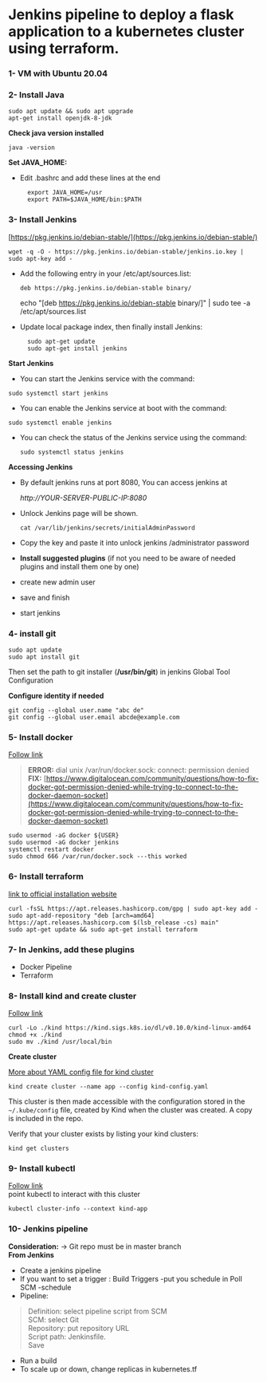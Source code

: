 # Jenkins pipeline to deploy a flask application to a kubernetes cluster using terraform. #

### 1- VM with Ubuntu 20.04  

### 2- Install Java   ###
    sudo apt update && sudo apt upgrade 
    apt-get install openjdk-8-jdk

**Check java version installed**  

    java -version

**Set JAVA_HOME:**  
 
- Edit .bashrc and add these lines at the end

        export JAVA_HOME=/usr
        export PATH=$JAVA_HOME/bin:$PATH

### 3- Install Jenkins 
 
[https://pkg.jenkins.io/debian-stable/](https://pkg.jenkins.io/debian-stable/)

    wget -q -O - https://pkg.jenkins.io/debian-stable/jenkins.io.key | sudo apt-key add -  

- Add the following entry in your /etc/apt/sources.list:
    
  `deb https://pkg.jenkins.io/debian-stable binary/ ` 
  
  echo "[deb https://pkg.jenkins.io/debian-stable binary/]" | sudo tee -a /etc/apt/sources.list

- Update local package index, then finally install Jenkins: 
 
	    sudo apt-get update  
	    sudo apt-get install jenkins  

**Start Jenkins**  

- You can start the Jenkins service with the command:  
 
 `sudo systemctl start jenkins`  
 
- You can enable the Jenkins service at boot with the command:  
 
 `sudo systemctl enable jenkins`    
 
- You can check the status of the Jenkins service using the command:  
 
   `sudo systemctl status jenkins ` 


**Accessing Jenkins**  

- By default jenkins runs at port 8080, You can access jenkins at

    *http://YOUR-SERVER-PUBLIC-IP:8080*
 
- Unlock Jenkins page will be shown.
 
     `cat /var/lib/jenkins/secrets/initialAdminPassword`
- Copy the key and paste it into unlock jenkins /administrator password     
- **Install suggested plugins** (if not you need to be aware of needed plugins  and install them one by one)   
- create new admin user    
- save and finish    
- start jenkins  

### 4- install git ###

    sudo apt update  
    sudo apt install git  


Then set the path to git installer (**/usr/bin/git**) in jenkins Global Tool Configuration   
  
**Configure identity if needed**
   
    git config --global user.name "abc de"   
    git config --global user.email abcde@example.com

### 5- Install docker ###
[Follow link](https://www.digitalocean.com/community/tutorials/how-to-install-and-use-docker-on-ubuntu-20-04)


> **ERROR:** dial unix /var/run/docker.sock: connect: permission denied  
> **FIX:**  [https://www.digitalocean.com/community/questions/how-to-fix-docker-got-permission-denied-while-trying-to-connect-to-the-docker-daemon-socket](https://www.digitalocean.com/community/questions/how-to-fix-docker-got-permission-denied-while-trying-to-connect-to-the-docker-daemon-socket)
  
    sudo usermod -aG docker ${USER}  
    sudo usermod -aG docker jenkins  
    systemctl restart docker  
    sudo chmod 666 /var/run/docker.sock ---this worked

### 6- Install terraform ###

[link to official installation website](https://learn.hashicorp.com/tutorials/terraform/install-cli)  

    curl -fsSL https://apt.releases.hashicorp.com/gpg | sudo apt-key add -  
    sudo apt-add-repository "deb [arch=amd64] https://apt.releases.hashicorp.com $(lsb_release -cs) main"  
    sudo apt-get update && sudo apt-get install terraform

### 7- In Jenkins, add these plugins ###
 
- Docker Pipeline  
- Terraform  

### 8- Install kind and create cluster  ###
[Follow link](https://octopus.com/blog/testing-with-kind)

    curl -Lo ./kind https://kind.sigs.k8s.io/dl/v0.10.0/kind-linux-amd64  
    chmod +x ./kind  
    sudo mv ./kind /usr/local/bin  

**Create cluster**

[More about YAML config file for kind cluster](https://kind.sigs.k8s.io/docs/user/configuration/)

    kind create cluster --name app --config kind-config.yaml
This cluster is then made accessible with the configuration stored in the `~/.kube/config` file, created by Kind when the cluster was created. A copy is included in the repo. 

Verify that your cluster exists by listing your kind clusters:
  
`kind get clusters ` 

### 9- Install kubectl ###
[Follow link](https://kubernetes.io/docs/tasks/tools/install-kubectl/#install-using-native-package-management)    
point kubectl to interact with this cluster  

    kubectl cluster-info --context kind-app


### 10- Jenkins pipeline ###
**Consideration:**     -> Git repo must be in master branch  
**From Jenkins**  
- Create a jenkins pipeline  
- If you want to set a trigger : Build Triggers -put you schedule in Poll SCM -schedule  
- Pipeline:   
> Definition: select pipeline script from SCM  
> SCM: select Git  
> Repository: put repository URL  
> Script path: Jenkinsfile.  
> Save   

- Run a build  
- To scale up or down, change replicas in kubernetes.tf
